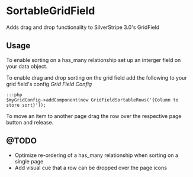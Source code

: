 SortableGridField
=================

Adds drag and drop functionality to SilverStripe 3.0's GridField

## Usage
To enable sorting on a has_many relationship set up an interger field on your data object.

To enable drag and drop sorting on the grid field add the following to your grid field's config
*Grid Field Config*

    :::php
    $myGridConfig->addComponent(new GridFieldSortableRows('{Column to store sort}'));

To move an item to another page drag the row over the respective page button and release.

## @TODO
* Optimize re-ordering of a has_many relationship when sorting on a single page
* Add visual cue that a row can be dropped over the page icons